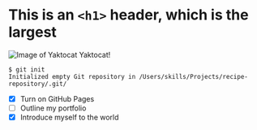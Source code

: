 # This is an `<h1>` header, which is the largest
![Image of Yaktocat](https://octodex.github.com/images/yaktocat.png)
Yaktocat!
```
$ git init
Initialized empty Git repository in /Users/skills/Projects/recipe-repository/.git/
```
- [x] Turn on GitHub Pages
- [ ] Outline my portfolio
- [x] Introduce myself to the world
